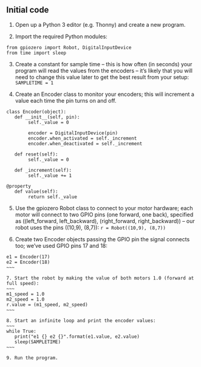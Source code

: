 ## Initial code

1. Open up a Python 3 editor (e.g. Thonny) and create a new program.

2. Import the required Python modules:
~~~
from gpiozero import Robot, DigitalInputDevice
from time import sleep
~~~

3. Create a constant for sample time – this is how often (in seconds) your program will read the values from the encoders – it’s likely that you will need to change this value later to get the best result from your setup:
`SAMPLETIME = 1`

4. Create an Encoder class to monitor your encoders; this will increment a value each time the pin turns on and off.
~~~
class Encoder(object):
   def __init__(self, pin):
        self._value = 0

        encoder = DigitalInputDevice(pin)
        encoder.when_activated = self._increment
        encoder.when_deactivated = self._increment

   def reset(self):
        self._value = 0

   def _increment(self):
        self._value += 1
   
@property
   def value(self):
        return self._value
~~~

5. Use the gpiozero Robot class to connect to your motor hardware; each motor will connect to two GPIO pins (one forward, one back), specified as ((left_forward, left_backward), (right_forward, right_backward)) – our robot uses the pins ((10,9), (8,7)):
`r = Robot((10,9), (8,7))`

6. Create two Encoder objects passing the GPIO pin the signal connects too; we’ve used GPIO pins 17 and 18: 
~~~~
e1 = Encoder(17)
e2 = Encoder(18)
~~~

7. Start the robot by making the value of both motors 1.0 (forward at full speed):
~~~
m1_speed = 1.0
m2_speed = 1.0
r.value = (m1_speed, m2_speed)
~~~

8. Start an infinite loop and print the encoder values:
~~~
while True:
   print("e1 {} e2 {}".format(e1.value, e2.value)
   sleep(SAMPLETIME)
~~~

9. Run the program.





